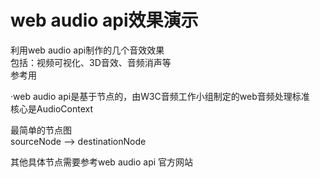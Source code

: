# web audio api效果演示

利用web audio api制作的几个音效效果  
包括：视频可视化、3D音效、音频消声等  
参考用

·web audio api是基于节点的，由W3C音频工作小组制定的web音频处理标准		
核心是AudioContext		

最简单的节点图		
sourceNode --> destinationNode

其他具体节点需要参考web audio api 官方网站
